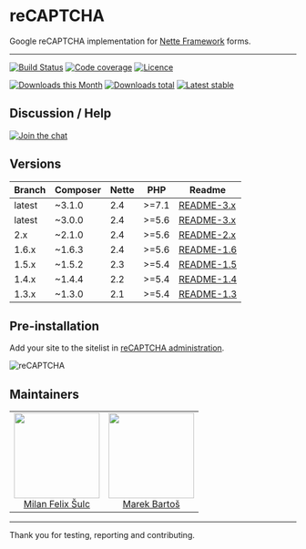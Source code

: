 # reCAPTCHA

Google reCAPTCHA implementation for [Nette Framework](https://github.com/nette/forms) forms.

-----

[![Build Status](https://img.shields.io/travis/contributte/reCAPTCHA.svg?style=flat-square)](https://travis-ci.org/contributte/reCAPTCHA)
[![Code coverage](https://img.shields.io/coveralls/contributte/reCAPTCHA.svg?style=flat-square)](https://coveralls.io/r/contributte/reCAPTCHA)
[![Licence](https://img.shields.io/packagist/l/contributte/reCAPTCHA.svg?style=flat-square)](https://packagist.org/packages/contributte/reCAPTCHA)

[![Downloads this Month](https://img.shields.io/packagist/dm/contributte/reCAPTCHA.svg?style=flat-square)](https://packagist.org/packages/contributte/reCAPTCHA)
[![Downloads total](https://img.shields.io/packagist/dt/contributte/reCAPTCHA.svg?style=flat-square)](https://packagist.org/packages/contributte/reCAPTCHA)
[![Latest stable](https://img.shields.io/packagist/v/contributte/reCAPTCHA.svg?style=flat-square)](https://packagist.org/packages/contributte/reCAPTCHA)

## Discussion / Help

[![Join the chat](https://img.shields.io/gitter/room/contributte/nette.svg?style=flat-square)](https://gitter.im/contributte/nette?utm_source=badge&utm_medium=badge&utm_campaign=pr-badge&utm_content=badge)

## Versions

| Branch | Composer   | Nette | PHP   | Readme |
|--------|------------|------ | ----- | -------|
| latest | ~3.1.0     | 2.4   | >=7.1 | [README-3.x](https://github.com/contributte/reCAPTCHA/blob/master/.docs/README-3.x.md) |
| latest | ~3.0.0     | 2.4   | >=5.6 | [README-3.x](https://github.com/contributte/reCAPTCHA/blob/master/.docs/README-3.x.md) |
| 2.x    | ~2.1.0     | 2.4   | >=5.6 | [README-2.x](https://github.com/contributte/reCAPTCHA/blob/master/.docs/README-2.x.md) |
| 1.6.x  | ~1.6.3     | 2.4   | >=5.6 | [README-1.6](https://github.com/contributte/reCAPTCHA/blob/master/.docs/README-1.6.md) |
| 1.5.x  | ~1.5.2     | 2.3   | >=5.4 | [README-1.5](https://github.com/contributte/reCAPTCHA/blob/master/.docs/README-1.5.md) |
| 1.4.x  | ~1.4.4     | 2.2   | >=5.4 | [README-1.4](https://github.com/contributte/reCAPTCHA/blob/master/.docs/README-1.4.md) |
| 1.3.x  | ~1.3.0     | 2.1   | >=5.4 | [README-1.3](https://github.com/contributte/reCAPTCHA/blob/master/.docs/README-1.3.md) |

## Pre-installation

Add your site to the sitelist in [reCAPTCHA administration](https://www.google.com/recaptcha/admin#list).

![reCAPTCHA](https://rawgit.com/contributte/reCAPTCHA/master/.docs/recaptcha.png)

## Maintainers

<table>
  <tbody>
    <tr>
      <td align="center">
        <a href="https://github.com/f3l1x">
            <img width="150" height="150" src="https://avatars2.githubusercontent.com/u/538058?v=3&s=150">
        </a>
        </br>
        <a href="https://github.com/f3l1x">Milan Felix Šulc</a>
      </td>
      <td align="center">
        <a href="https://github.com/mabar">
            <img width="150" height="150" src="https://avatars0.githubusercontent.com/u/20974277?s=400&v=4">
        </a>
        </br>
        <a href="https://github.com/mabar">Marek Bartoš</a>
      </td>
    </tr>
  <tbody>
</table>

-----

Thank you for testing, reporting and contributing.
